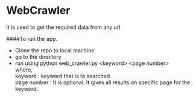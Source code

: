 # WebCrawler
It is used to get the required data from any url

####To run the app.
* Clone the repo to local machine
* go to the directory
* run using python web_crawler.py \<keyword\> \<page number\><br />
  where,<br />
    keyword : keyword that is to searched<br />
    page number : It is optional. It gives all results on specific page for the keyword.<br />
